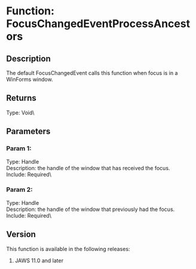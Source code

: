 # Function: FocusChangedEventProcessAncestors

## Description

The default FocusChangedEvent calls this function when focus is in a
WinForms window.

## Returns

Type: Void\

## Parameters

### Param 1:

Type: Handle\
Description: the handle of the window that has received the focus.\
Include: Required\

### Param 2:

Type: Handle\
Description: the handle of the window that previously had the focus.\
Include: Required\

## Version

This function is available in the following releases:

1.  JAWS 11.0 and later
